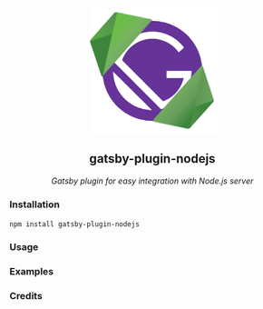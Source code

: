 <p align="center">
  <img align="center" src="./logo.png">
</p>
<p align="center">
  <h2 align="center">gatsby-plugin-nodejs</h2>
</p>
<p align="center"><i>Gatsby plugin for easy integration with Node.js server</i></p>

### Installation

```
npm install gatsby-plugin-nodejs
```

### Usage

### Examples

### Credits
